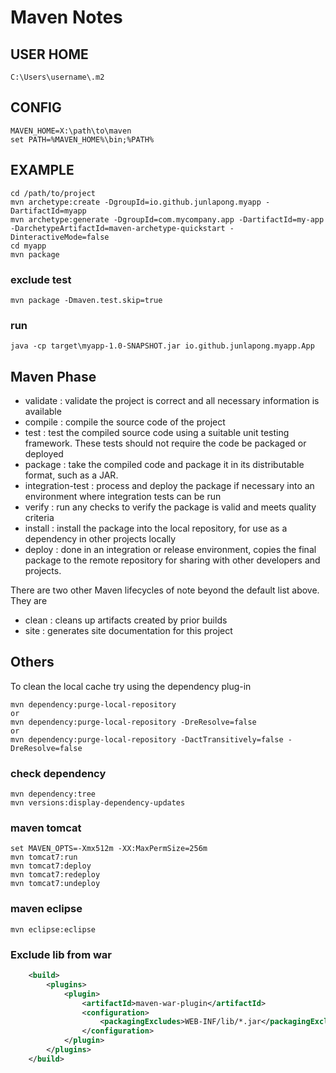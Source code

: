 # Maven Notes

## USER HOME
```
C:\Users\username\.m2
```

## CONFIG
```
MAVEN_HOME=X:\path\to\maven
set PATH=%MAVEN_HOME%\bin;%PATH%
```

## EXAMPLE
```
cd /path/to/project
mvn archetype:create -DgroupId=io.github.junlapong.myapp -DartifactId=myapp
mvn archetype:generate -DgroupId=com.mycompany.app -DartifactId=my-app -DarchetypeArtifactId=maven-archetype-quickstart -DinteractiveMode=false
cd myapp
mvn package
```

### exclude test
```
mvn package -Dmaven.test.skip=true
```

### run
```
java -cp target\myapp-1.0-SNAPSHOT.jar io.github.junlapong.myapp.App
```

## Maven Phase
* validate : validate the project is correct and all necessary information is available
* compile  : compile the source code of the project
* test     : test the compiled source code using a suitable unit testing framework. These tests should not require the code be packaged or deployed
* package  : take the compiled code and package it in its distributable format, such as a JAR.
* integration-test : process and deploy the package if necessary into an environment where integration tests can be run
* verify   : run any checks to verify the package is valid and meets quality criteria
* install  : install the package into the local repository, for use as a dependency in other projects locally
* deploy   : done in an integration or release environment, copies the final package to the remote repository for sharing with other developers and projects.

There are two other Maven lifecycles of note beyond the default list above. They are
* clean : cleans up artifacts created by prior builds
* site  : generates site documentation for this project

## Others
To clean the local cache try using the dependency plug-in
```
mvn dependency:purge-local-repository
or
mvn dependency:purge-local-repository -DreResolve=false
or
mvn dependency:purge-local-repository -DactTransitively=false -DreResolve=false
```
### check dependency
```
mvn dependency:tree
mvn versions:display-dependency-updates
```
### maven tomcat
```
set MAVEN_OPTS=-Xmx512m -XX:MaxPermSize=256m
mvn tomcat7:run
mvn tomcat7:deploy
mvn tomcat7:redeploy
mvn tomcat7:undeploy
```

### maven eclipse
```
mvn eclipse:eclipse
```

### Exclude lib from war

```xml
    <build>
        <plugins>
            <plugin>
                <artifactId>maven-war-plugin</artifactId>
                <configuration>
                    <packagingExcludes>WEB-INF/lib/*.jar</packagingExcludes>
                </configuration>
            </plugin>
        </plugins>
    </build>
```

